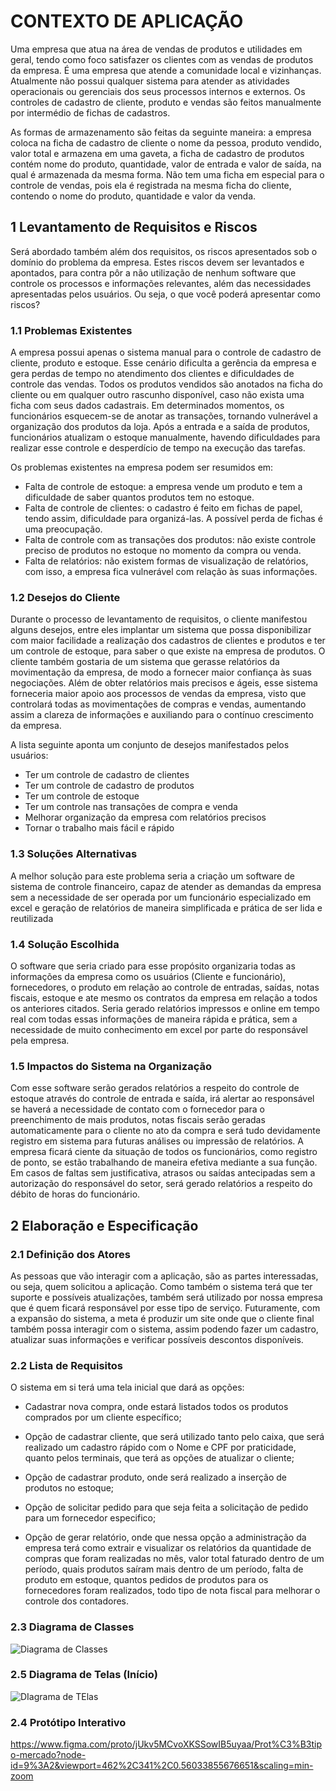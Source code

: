 # CONTEXTO DE APLICAÇÃO
Uma empresa que atua na área de vendas de produtos e utilidades em geral,
tendo como foco satisfazer os clientes com as vendas de produtos da empresa. É
uma empresa que atende a comunidade local e vizinhanças. Atualmente não possui
qualquer sistema para atender as atividades operacionais ou gerenciais dos seus
processos internos e externos. Os controles de cadastro de cliente, produto e
vendas são feitos manualmente por intermédio de fichas de cadastros.

As formas de armazenamento são feitas da seguinte maneira: a empresa
coloca na ficha de cadastro de cliente o nome da pessoa, produto vendido, valor
total e armazena em uma gaveta, a ficha de cadastro de produtos contém nome do
produto, quantidade, valor de entrada e valor de saída, na qual é armazenada da
mesma forma. Não tem uma ficha em especial para o controle de vendas, pois ela é
registrada na mesma ficha do cliente, contendo o nome do produto, quantidade e
valor da venda.

## 1 Levantamento de Requisitos e Riscos
Será abordado também além dos requisitos, os riscos apresentados sob o
domínio do problema da empresa. Estes riscos devem ser levantados e apontados,
para contra pôr a não utilização de nenhum software que controle os processos e
informações relevantes, além das necessidades apresentadas pelos usuários. Ou
seja, o que você poderá apresentar como riscos?

### 1.1 Problemas Existentes
A empresa possui apenas o sistema manual para o controle de cadastro de
cliente, produto e estoque. Esse cenário dificulta a gerência da empresa e gera
perdas de tempo no atendimento dos clientes e dificuldades de controle das vendas.
Todos os produtos vendidos são anotados na ficha do cliente ou em qualquer outro
rascunho disponível, caso não exista uma ficha com seus dados cadastrais. Em
determinados momentos, os funcionários esquecem-se de anotar as transações,
tornando vulnerável a organização dos produtos da loja. Após a entrada e a saída de
produtos, funcionários atualizam o estoque manualmente, havendo dificuldades para
realizar esse controle e desperdício de tempo na execução das tarefas.

Os problemas existentes na empresa podem ser resumidos em:
- Falta de controle de estoque: a empresa vende um produto e tem a
dificuldade de saber quantos produtos tem no estoque.
- Falta de controle de clientes: o cadastro é feito em fichas de papel,
tendo assim, dificuldade para organizá-las. A possível perda de fichas é
uma preocupação.
- Falta de controle com as transações dos produtos: não existe controle
preciso de produtos no estoque no momento da compra ou venda.
- Falta de relatórios: não existem formas de visualização de relatórios,
com isso, a empresa fica vulnerável com relação às suas informações.

### 1.2 Desejos do Cliente
Durante o processo de levantamento de requisitos, o cliente manifestou
alguns desejos, entre eles implantar um sistema que possa disponibilizar com maior
facilidade a realização dos cadastros de clientes e produtos e ter um controle de
estoque, para saber o que existe na empresa de produtos. O cliente também
gostaria de um sistema que gerasse relatórios da movimentação da empresa, de
modo a fornecer maior confiança às suas negociações.
Além de obter relatórios mais precisos e ágeis, esse sistema forneceria maior
apoio aos processos de vendas da empresa, visto que controlará todas as
movimentações de compras e vendas, aumentando assim a clareza de informações
e auxiliando para o contínuo crescimento da empresa. 

A lista seguinte aponta um conjunto de desejos manifestados pelos usuários:
- Ter um controle de cadastro de clientes
- Ter um controle de cadastro de produtos
- Ter um controle de estoque
- Ter um controle nas transações de compra e venda
- Melhorar organização da empresa com relatórios precisos
- Tornar o trabalho mais fácil e rápido

### 1.3 Soluções Alternativas
A melhor solução para este problema seria a criação um software de sistema de controle financeiro, capaz de atender as demandas da empresa sem a necessidade de ser operada por um funcionário especializado em excel e geração de relatórios de maneira simplificada e prática de ser lida e reutilizada

### 1.4 Solução Escolhida
O software que seria criado para esse propósito organizaria todas as informações da empresa como os usuários (Cliente e funcionário), fornecedores, o produto em relação ao controle de entradas, saídas, notas fiscais, estoque e ate mesmo os contratos da empresa em relação a todos os anteriores citados. Seria gerado relatórios impressos e online em tempo real com todas essas informações de maneira rápida e prática, sem a necessidade de muito conhecimento em excel por parte do responsável pela empresa.

### 1.5 Impactos do Sistema na Organização
Com esse software serão gerados relatórios a respeito do controle de estoque através do controle de entrada e saída, irá alertar ao responsável se haverá a necessidade de contato com o fornecedor para o preenchimento de mais produtos, notas fiscais serão geradas automaticamente para o cliente no ato da compra e será tudo devidamente registro em sistema para futuras análises ou impressão de relatórios. A empresa ficará ciente da situação de todos os funcionários, como registro de ponto, se estão trabalhando de maneira efetiva mediante a sua função. Em casos de faltas sem justificativa, atrasos ou saídas antecipadas sem a autorização do responsável do setor, será gerado relatórios a respeito do débito de horas do funcionário.

## 2 Elaboração e Especificação


### 2.1 Definição dos Atores
As pessoas que vão interagir com a aplicação, são as partes interessadas, ou seja, quem solicitou a aplicação. Como também o sistema terá que ter suporte e possíveis atualizações, também será utilizado por nossa empresa que é quem ficará responsável por esse tipo de serviço. Futuramente, com a expansão do sistema, a meta é produzir um site onde que o cliente final também possa interagir com o sistema, assim podendo fazer um cadastro, atualizar suas informações e verificar possíveis descontos disponíveis.

### 2.2 Lista de Requisitos
O sistema em si terá uma tela inicial que dará as opções:

* Cadastrar nova compra, onde estará listados todos os produtos comprados por um cliente específico; 

* Opção de cadastrar cliente, que será utilizado tanto pelo caixa, que será realizado um cadastro rápido com o Nome e CPF por praticidade, quanto pelos terminais, que terá as opções de atualizar o cliente; 

* Opção de cadastrar produto, onde será realizado a inserção de produtos no estoque;

* Opção de solicitar pedido para que seja feita a solicitação de pedido para um fornecedor especifico;

* Opção de gerar relatório, onde que nessa opção a administração da empresa terá como extrair e visualizar os relatórios da quantidade de compras que foram realizadas no mês, valor total faturado dentro de um período, quais produtos saíram mais dentro de um período, falta de produto em estoque, quantos pedidos de produtos para os fornecedores foram realizados, todo tipo de nota fiscal para melhorar o controle dos contadores.

### 2.3 Diagrama de Classes

![Diagrama de Classes](https://user-images.githubusercontent.com/64055734/81008142-d153fd80-8e28-11ea-87d2-ba6037c0999f.png)

### 2.5 Diagrama de Telas (Início)

![DIagrama de TElas](https://user-images.githubusercontent.com/64055734/81008175-e335a080-8e28-11ea-9e69-7e3790fff2af.png)

### 2.4 Protótipo Interativo

https://www.figma.com/proto/jUkv5MCvoXKSSowIB5uyaa/Prot%C3%B3tipo-mercado?node-id=9%3A2&viewport=462%2C341%2C0.56033855676651&scaling=min-zoom
